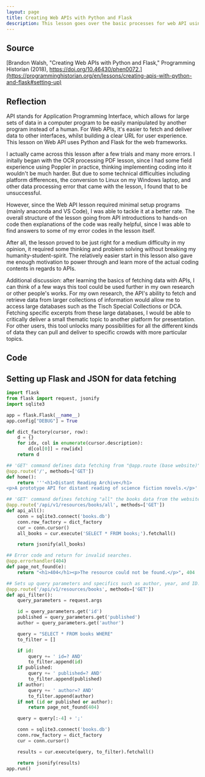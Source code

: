 ```yaml
---
layout: page
title: Creating Web APIs with Python and Flask
description: This lesson goes over the basic processes for web API using Python and Flask, which makes data access easier for users. 
---
```


## Source
[Brandon Walsh, "Creating Web APIs with Python and Flask," Programming Historian (2018), https://doi.org/10.46430/phen0072.](https://programminghistorian.org/en/lessons/creating-apis-with-python-and-flask#setting-up)

## Reflection
API stands for Application Programming Interface, which allows for large sets of data in a computer program to be easily manipulated by another program instead of a human. For Web APIs, it's easier to fetch and deliver data to other interfaces, whilst building a clear URL for user experience. This lesson on Web API uses Python and Flask for the web frameworks. 

I actually came across this lesson after a few trials and many more errors. I initally began with the OCR processing PDF lesson, since I had some field experience using Poppler in practice, thinking implementing coding into it wouldn't be much harder. But due to some technical difficulties including platform differences, the conversion to Linux on my Windows laptop, and other data processing error that came with the lesson, I found that to be unsuccessful. 

However, since the Web API lesson required minimal setup programs (mainly anaconda and VS Code), I was able to tackle it at a better rate. The overall structure of the lesson going from API introductions to hands-on code then explanations of the code was really helpful, since I was able to find answers to some of my error codes in the lesson itself. 

After all, the lesson proved to be just right for a medium difficulty in my opinion, it required some thinking and problem solving without breaking my humanity-student-spirit. The relatively easier start in this lesson also gave me enough motivation to power through and learn more of the actual coding contents in regards to APIs. 

Additional discussion: after learning the basics of fetching data with APIs, I can think of a few ways this tool could be used further in my own research or other people's works. For my own research, the API's ability to fetch and retrieve data from larger collections of information would allow me to access large databases such as the Tisch Special Collections or DCA. Fetching specific excerpts from these large databases, I would be able to critically deliver a small thematic topic to another platform for presentation. For other users, this tool unlocks many possibilities for all the different kinds of data they can pull and deliver to specific crowds with more particular topics. 

## Code

## Setting up Flask and JSON for data fetching

```python
import flask
from flask import request, jsonify
import sqlite3

app = flask.Flask(__name__)
app.config["DEBUG"] = True

def dict_factory(cursor, row):
    d = {}
    for idx, col in enumerate(cursor.description):
        d[col[0]] = row[idx]
    return d

## 'GET' command defines data fetching from "@app.route (base website)"
@app.route('/', methods=['GET'])
def home():
    return '''<h1>Distant Reading Archive</h1>
<p>A prototype API for distant reading of science fiction novels.</p>'''

## 'GET' command defines fetching "all" the books data from the website in "()" after "@app.route." The "return" line returns data of all the books from JSON.
@app.route('/api/v1/resources/books/all', methods=['GET'])
def api_all():
    conn = sqlite3.connect('books.db')
    conn.row_factory = dict_factory
    cur = conn.cursor()
    all_books = cur.execute('SELECT * FROM books;').fetchall()

    return jsonify(all_books)

## Error code and return for invalid searches.
@app.errorhandler(404)
def page_not_found(e):
    return "<h1>404</h1><p>The resource could not be found.</p>", 404

## Sets up query parameters and specifics such as author, year, and ID.
@app.route('/api/v1/resources/books', methods=['GET'])
def api_filter():
    query_parameters = request.args

    id = query_parameters.get('id')
    published = query_parameters.get('published')
    author = query_parameters.get('author')

    query = "SELECT * FROM books WHERE"
    to_filter = []

    if id:
        query += ' id=? AND'
        to_filter.append(id)
    if published:
        query += ' published=? AND'
        to_filter.append(published)
    if author:
        query += ' author=? AND'
        to_filter.append(author)
    if not (id or published or author):
        return page_not_found(404)

    query = query[:-4] + ';'

    conn = sqlite3.connect('books.db')
    conn.row_factory = dict_factory
    cur = conn.cursor()

    results = cur.execute(query, to_filter).fetchall()

    return jsonify(results)
app.run()
```
